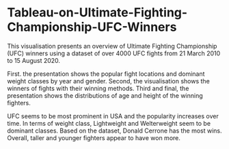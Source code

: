 # Tableau-on-Ultimate-Fighting-Championship-UFC-Winners

This visualisation presents an overview of Ultimate Fighting Championship (UFC) winners using a dataset of over 4000 UFC fights from 21 March 2010 to 15 August 2020. 

First. the presentation shows the popular fight locations and dominant weight classes by year and gender. Second, the visualisation shows the winners of fights with their winning methods. Third and final, the presentation shows the distributions of age and height of the winning fighters.
 
UFC seems to be most prominent in USA and the popularity increases over time. In terms of weight class, Lightweight and Welterweight seem to be dominant classes. Based on the dataset, Donald Cerrone has the most wins. Overall, taller and younger fighters appear to have won more.
